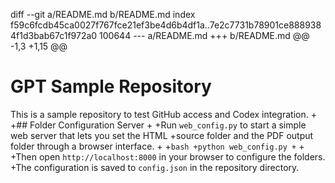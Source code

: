 diff --git a/README.md b/README.md
index f59c6fcdb45ca0027f767fce21ef3be4d6b4df1a..7e2c7731b78901ce8889384f1d3bab67c1f972a0 100644
--- a/README.md
+++ b/README.md
@@ -1,3 +1,15 @@
 # GPT Sample Repository
 
 This is a sample repository to test GitHub access and Codex integration.
+
+## Folder Configuration Server
+
+Run `web_config.py` to start a simple web server that lets you set the HTML
+source folder and the PDF output folder through a browser interface.
+
+```bash
+python web_config.py
+```
+
+Then open `http://localhost:8000` in your browser to configure the folders.
+The configuration is saved to `config.json` in the repository directory.
